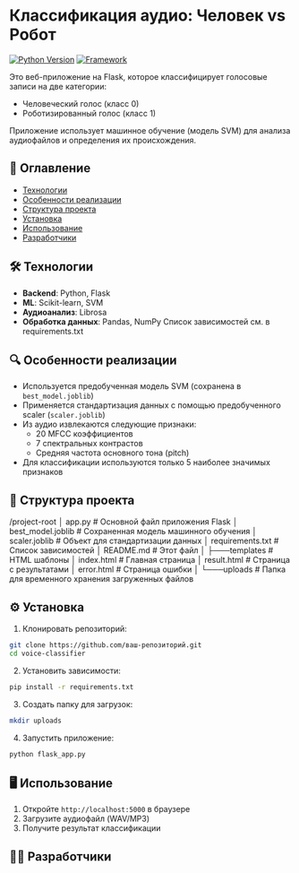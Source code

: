 # Классификация аудио: Человек vs Робот

[![Python Version](https://img.shields.io/badge/python-3.7%2B-blue)](https://www.python.org/)
[![Framework](https://img.shields.io/badge/flask-2.0%2B-lightgrey)](https://flask.palletsprojects.com/)

Это веб-приложение на Flask, которое классифицирует голосовые записи на две категории:
- Человеческий голос (класс 0)
- Роботизированный голос (класс 1)

Приложение использует машинное обучение (модель SVM) для анализа аудиофайлов и определения их происхождения.

## 📌 Оглавление
- [Технологии](#-технологии)
- [Особенности реализации](#-особенности-реализации)
- [Структура проекта](#-структура-проекта)
- [Установка](#-установка)
- [Использование](#-использование)
- [Разработчики](#-разработчики)

## 🛠 Технологии
- **Backend**: Python, Flask
- **ML**: Scikit-learn, SVM
- **Аудиоанализ**: Librosa
- **Обработка данных**: Pandas, NumPy
Список зависимостей см. в requirements.txt

## 🔍 Особенности реализации
- Используется предобученная модель SVM (сохранена в `best_model.joblib`)
- Применяется стандартизация данных с помощью предобученного scaler (`scaler.joblib`)
- Из аудио извлекаются следующие признаки:
  - 20 MFCC коэффициентов
  - 7 спектральных контрастов
  - Средняя частота основного тона (pitch)
- Для классификации используются только 5 наиболее значимых признаков

## 📂 Структура проекта
/project-root
│ app.py # Основной файл приложения Flask
│ best_model.joblib # Сохраненная модель машинного обучения
│ scaler.joblib # Объект для стандартизации данных
│ requirements.txt # Список зависимостей
│ README.md # Этот файл
│
├───templates # HTML шаблоны
│ index.html # Главная страница
│ result.html # Страница с результатами
│ error.html # Страница ошибки
│
└───uploads # Папка для временного хранения загруженных файлов

## ⚙️ Установка

1. Клонировать репозиторий:
```bash
git clone https://github.com/ваш-репозиторий.git
cd voice-classifier
```

2. Установить зависимости:
```bash
pip install -r requirements.txt
```

3. Создать папку для загрузок:
```bash
mkdir uploads
```

4. Запустить приложение:
```bash
python flask_app.py
```

## 🖥 Использование
1. Откройте `http://localhost:5000` в браузере
2. Загрузите аудиофайл (WAV/MP3)
3. Получите результат классификации

## 👨‍💻 Разработчики




